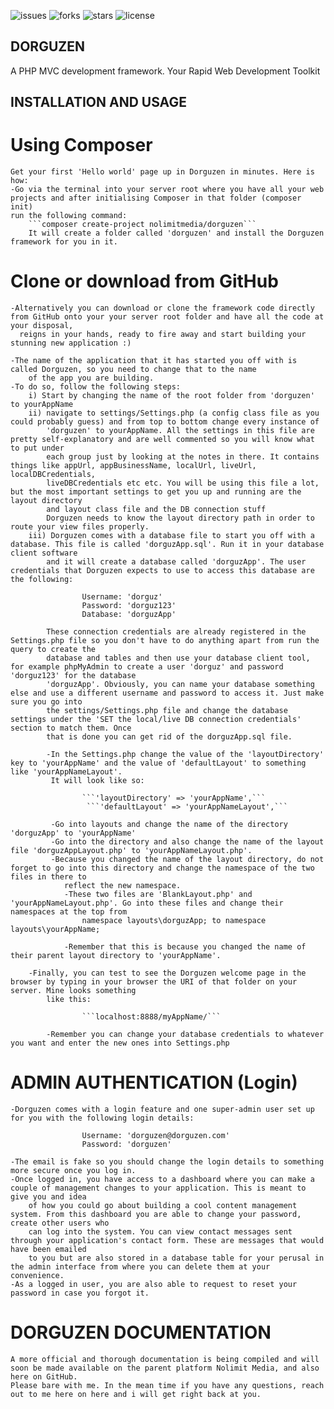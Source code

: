 ![issues](https://img.shields.io/github/issues/gustavNdamukong/Dorguzen)
![forks](https://img.shields.io/github/forks/gustavNdamukong/Dorguzen)
![stars](https://img.shields.io/github/stars/gustavNdamukong/Dorguzen)
![license](https://img.shields.io/github/license/gustavNdamukong/Dorguzen)

##  DORGUZEN
 A PHP MVC development framework. Your Rapid Web Development Toolkit

## INSTALLATION AND USAGE
#   Using Composer
    Get your first 'Hello world' page up in Dorguzen in minutes. Here is how:
    -Go via the terminal into your server root where you have all your web projects and after initialising Composer in that folder (composer init)
    run the following command:
        ```composer create-project nolimitmedia/dorguzen```
        It will create a folder called 'dorguzen' and install the Dorguzen framework for you in it.

#   Clone or download from GitHub
    -Alternatively you can download or clone the framework code directly from GitHub onto your your server root folder and have all the code at your disposal,
      reigns in your hands, ready to fire away and start building your stunning new application :)

    -The name of the application that it has started you off with is called Dorguzen, so you need to change that to the name
        of the app you are building.
    -To do so, follow the following steps:
        i) Start by changing the name of the root folder from 'dorguzen' to yourAppName
        ii) navigate to settings/Settings.php (a config class file as you could probably guess) and from top to bottom change every instance of
            'dorguzen' to yourAppName. All the settings in this file are pretty self-explanatory and are well commented so you will know what to put under
            each group just by looking at the notes in there. It contains things like appUrl, appBusinessName, localUrl, liveUrl, localDBCredentials,
            liveDBCredentials etc etc. You will be using this file a lot, but the most important settings to get you up and running are the layout directory
            and layout class file and the DB connection stuff
            Dorguzen needs to know the layout directory path in order to route your view files properly.
        iii) Dorguzen comes with a database file to start you off with a database. This file is called 'dorguzApp.sql'. Run it in your database client software
            and it will create a database called 'dorguzApp'. The user credentials that Dorguzen expects to use to access this database are the following:

                    Username: 'dorguz'
                    Password: 'dorguz123'
                    Database: 'dorguzApp'

            These connection credentials are already registered in the Settings.php file so you don't have to do anything apart from run the query to create the
            database and tables and then use your database client tool, for example phpMyAdmin to create a user 'dorguz' and password 'dorguz123' for the database
            'dorguzApp'. Obviously, you can name your database something else and use a different username and password to access it. Just make sure you go into
            the settings/Settings.php file and change the database settings under the 'SET the local/live DB connection credentials' section to match them. Once
            that is done you can get rid of the dorguzApp.sql file.

            -In the Settings.php change the value of the 'layoutDirectory' key to 'yourAppName' and the value of 'defaultLayout' to something like 'yourAppNameLayout'.
             It will look like so:

                    ```'layoutDirectory' => 'yourAppName',```
                     ```'defaultLayout' => 'yourAppNameLayout',```

             -Go into layouts and change the name of the directory 'dorguzApp' to 'yourAppName'
             -Go into the directory and also change the name of the layout file 'dorguzAppLayout.php' to 'yourAppNameLayout.php'.
             -Because you changed the name of the layout directory, do not forget to go into this directory and change the namespace of the two files in there to
                reflect the new namespace.
                -These two files are 'BlankLayout.php' and 'yourAppNameLayout.php'. Go into these files and change their namespaces at the top from
                    namespace layouts\dorguzApp; to namespace layouts\yourAppName;

                -Remember that this is because you changed the name of their parent layout directory to 'yourAppName'.

        -Finally, you can test to see the Dorguzen welcome page in the browser by typing in your browser the URI of that folder on your server. Mine looks something
            like this:

                    ```localhost:8888/myAppName/```

            -Remember you can change your database credentials to whatever you want and enter the new ones into Settings.php


 # ADMIN AUTHENTICATION (Login)
    -Dorguzen comes with a login feature and one super-admin user set up for you with the following login details:

                    Username: 'dorguzen@dorguzen.com'
                    Password: 'dorguzen'

    -The email is fake so you should change the login details to something more secure once you log in.
    -Once logged in, you have access to a dashboard where you can make a couple of management changes to your application. This is meant to give you and idea
        of how you could go about building a cool content management system. From this dashboard you are able to change your password, create other users who
        can log into the system. You can view contact messages sent through your application's contact form. These are messages that would have been emailed
        to you but are also stored in a database table for your perusal in the admin interface from where you can delete them at your convenience.
    -As a logged in user, you are also able to request to reset your password in case you forgot it.


 # DORGUZEN DOCUMENTATION

    A more official and thorough documentation is being compiled and will soon be made available on the parent platform Nolimit Media, and also here on GitHub.
    Please bare with me. In the mean time if you have any questions, reach out to me here on here and i will get right back at you.